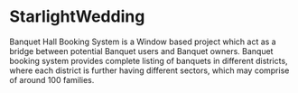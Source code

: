 # StarlightWedding
Banquet Hall Booking System is a Window based project which act as a bridge between potential Banquet users and Banquet owners. Banquet booking system provides complete listing of banquets in different districts, where each district is further having different sectors, which may comprise of around 100 families.
